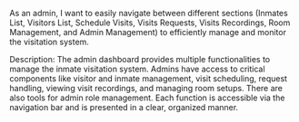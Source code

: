 As an admin, I want to easily navigate between different sections (Inmates List, Visitors List,
Schedule Visits, Visits Requests, Visits Recordings, Room Management, and Admin Management)
to efficiently manage and monitor the visitation system.

Description:
The admin dashboard provides multiple functionalities to manage the inmate visitation system.
Admins have access to critical components like visitor and inmate management, visit scheduling,
request handling, viewing visit recordings, and managing room setups. There are also tools
for admin role management. Each function is accessible via the navigation bar and is presented in a clear, organized manner.
